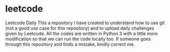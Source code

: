 # leetcode
Leetcode Daily
This a repository I have created to understand how to use git (not a good use case for this repository) and to upload daily challenges given by Leetcode.
All the codes are written in Python 3 with a little more modification so that we can run the code locally too.
If someone goes through this repository and finds a mistake, kindly correct me.
